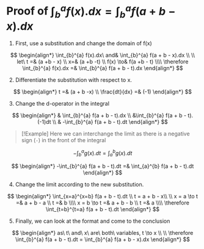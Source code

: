 # Proof of $\int_{b}^{a} f(x).dx = \int_{b}^{a} f(a + b - x).dx$

1. First, use a substitution and change the domain of f(x)

$$
\begin{align*}
\int_{b}^{a} f(x).dx\  and& \int_{b}^{a} f(a + b - x).dx
\\ \\
let\ t =& (a +b - x) \\
x=& (a +b -t)
\\
f(x) \to& f(a +b - t) \\\\
\therefore \int_{b}^{a} f(x).dx =& \int_{b}^{a} f(a + b - t).dx
\end{align*}
$$

2. Differentiate the substitution with respect to x.


$$
\begin{align*}
t =& (a + b -x) \\
\frac{dt}{dx} =& (-1) 
\end{align*}
$$

3. Change the d-operator in the integral

$$
\begin{align*}
& \int_{b}^{a} f(a + b - t).dx \\
&\int_{b}^{a} f(a + b - t). (-1)dt \\
& -\int_{b}^{a} f(a + b - t).dt
\end{align*}
$$


> [!Example]
> Here we can interchange the limit as there is a negative sign (`-`) in the front of the integral
>
$$-\int_{b}^{a} g(x).dt = \int_{a}^{b} g(x).dt$$

$$
\begin{align*}
-\int_{b}^{a} f(a + b - t).dt =&  \int_{a}^{b} f(a + b - t).dt
\end{align*}
$$

4. Change the limit according to the new substitution.

$$
\begin{align*}
\int_{x=a}^{x=b} f(a + b - t).dt \\
t = a + b - x\\
\\
x = a \to t =& a + b - a \\
t =& b
\\\\
x = b \to t =& a + b - b \\
t =& a
\\\\
\therefore \int_{t=b}^{t=a} f(a + b - t).dt
\end{align*}
$$

5. Finally, we can look at the format and come to the conclusion


$$
\begin{align*}
as\ t\ and\ x\ are\ both\ variables, t \to x \\ \\
\therefore \int_{b}^{a} f(a + b - t).dt =  \int_{b}^{a} f(a + b - x).dx
\end{align*}
$$






